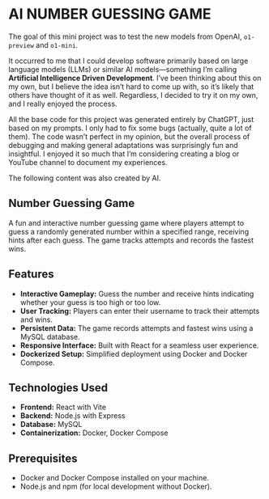 # AI NUMBER GUESSING GAME

The goal of this mini project was to test the new models from OpenAI, `o1-preview` and `o1-mini`.

It occurred to me that I could develop software primarily based on large language models (LLMs) or similar AI models—something I’m calling **Artificial Intelligence Driven Development**. I’ve been thinking about this on my own, but I believe the idea isn’t hard to come up with, so it’s likely that others have thought of it as well. Regardless, I decided to try it on my own, and I really enjoyed the process.

All the base code for this project was generated entirely by ChatGPT, just based on my prompts. I only had to fix some bugs (actually, quite a lot of them). The code wasn’t perfect in my opinion, but the overall process of debugging and making general adaptations was surprisingly fun and insightful. I enjoyed it so much that I’m considering creating a blog or YouTube channel to document my experiences.

The following content was also created by AI.

## Number Guessing Game
A fun and interactive number guessing game where players attempt to guess a randomly generated number within a specified range, receiving hints after each guess. The game tracks attempts and records the fastest wins.

## Features
- **Interactive Gameplay:** Guess the number and receive hints indicating whether your guess is too high or too low.
- **User Tracking:** Players can enter their username to track their attempts and wins.
- **Persistent Data:** The game records attempts and fastest wins using a MySQL database.
- **Responsive Interface:** Built with React for a seamless user experience.
- **Dockerized Setup:** Simplified deployment using Docker and Docker Compose.

## Technologies Used
- **Frontend:** React with Vite
- **Backend:** Node.js with Express
- **Database:** MySQL
- **Containerization:** Docker, Docker Compose

## Prerequisites
- Docker and Docker Compose installed on your machine.
- Node.js and npm (for local development without Docker).
